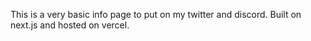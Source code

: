 This is a very basic info page to put on my twitter and discord. Built on next.js and hosted on vercel.
